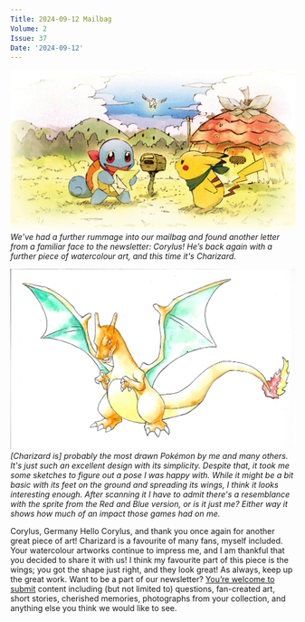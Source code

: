 ```yaml
---
Title: 2024-09-12 Mailbag
Volume: 2
Issue: 37
Date: '2024-09-12'
---
```


[![We’ve had a further rummage into our mailbag and found another letter from a familiar face to the newsletter: Corylus! He’s back again with a further piece of watercolour art, and this time it's Charizard.](/web/images/weve-had-a-further-rummage-into-our-mailbag-and-found-another-letter-from-a-familiar-face-to-the-new.jpeg)](/web/images/weve-had-a-further-rummage-into-our-mailbag-and-found-another-letter-from-a-familiar-face-to-the-new.jpeg)*We’ve had a further rummage into our mailbag and found another letter from a familiar face to the newsletter: Corylus! He’s back again with a further piece of watercolour art, and this time it's Charizard.*


[![\[Charizard is\] probably the most drawn Pokémon by me and many others. It's just such an excellent design with its simplicity. Despite that, it took me some sketches to figure out a pose I was happy with. While it might be a bit basic with its feet on the ground and spreading its wings, I think it looks interesting enough. After scanning it I have to admit there's a resemblance with the sprite from the Red and Blue version, or is it just me? Either way it shows how much of an impact those games had on me.](/web/images/charizard-is-probably-the-most-drawn-pokemon-by-me-and-many-others-its-just-such-an-excellent-design.jpeg)](/web/images/charizard-is-probably-the-most-drawn-pokemon-by-me-and-many-others-its-just-such-an-excellent-design.jpeg)*\[Charizard is\] probably the most drawn Pokémon by me and many others. It's just such an excellent design with its simplicity. Despite that, it took me some sketches to figure out a pose I was happy with. While it might be a bit basic with its feet on the ground and spreading its wings, I think it looks interesting enough. After scanning it I have to admit there's a resemblance with the sprite from the Red and Blue version, or is it just me? Either way it shows how much of an impact those games had on me.*

Corylus, Germany
Hello Corylus, and thank you once again for another great piece of art! Charizard is a favourite of many fans, myself included. Your watercolour artworks continue to impress me, and I am thankful that you decided to share it with us! I think my favourite part of this piece is the wings; you got the shape just right, and they look great! As always, keep up the great work.
Want to be a part of our newsletter? [You’re welcome to submit](https://johto.substack.com/s/mailbag) content including (but not limited to) questions, fan-created art, short stories, cherished memories, photographs from your collection, and anything else you think we would like to see.